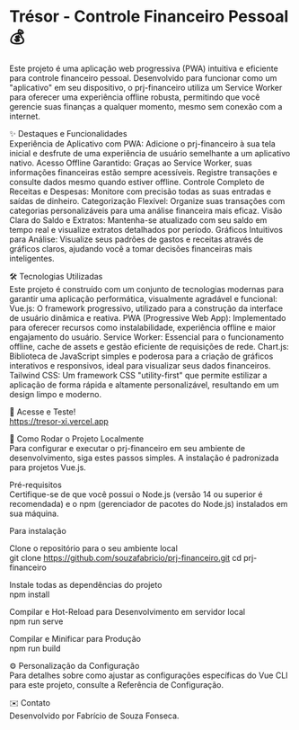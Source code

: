 # Trésor - Controle Financeiro Pessoal 💰  

Este projeto é uma aplicação web progressiva (PWA) intuitiva e eficiente para controle financeiro pessoal. Desenvolvido para funcionar como um "aplicativo" em seu dispositivo, o prj-financeiro utiliza um Service Worker para oferecer uma experiência offline robusta, permitindo que você gerencie suas finanças a qualquer momento, mesmo sem conexão com a internet.

✨ Destaques e Funcionalidades  
Experiência de Aplicativo com PWA: Adicione o prj-financeiro à sua tela inicial e desfrute de uma experiência de usuário semelhante a um aplicativo nativo.
Acesso Offline Garantido: Graças ao Service Worker, suas informações financeiras estão sempre acessíveis. Registre transações e consulte dados mesmo quando estiver offline.
Controle Completo de Receitas e Despesas: Monitore com precisão todas as suas entradas e saídas de dinheiro.
Categorização Flexível: Organize suas transações com categorias personalizáveis para uma análise financeira mais eficaz.
Visão Clara do Saldo e Extratos: Mantenha-se atualizado com seu saldo em tempo real e visualize extratos detalhados por período.
Gráficos Intuitivos para Análise: Visualize seus padrões de gastos e receitas através de gráficos claros, ajudando você a tomar decisões financeiras mais inteligentes.

🛠️ Tecnologias Utilizadas  
Este projeto é construído com um conjunto de tecnologias modernas para garantir uma aplicação performática, visualmente agradável e funcional:
Vue.js: O framework progressivo, utilizado para a construção da interface de usuário dinâmica e reativa.
PWA (Progressive Web App): Implementado para oferecer recursos como instalabilidade, experiência offline e maior engajamento do usuário.
Service Worker: Essencial para o funcionamento offline, cache de assets e gestão eficiente de requisições de rede.
Chart.js: Biblioteca de JavaScript simples e poderosa para a criação de gráficos interativos e responsivos, ideal para visualizar seus dados financeiros.
Tailwind CSS: Um framework CSS "utility-first" que permite estilizar a aplicação de forma rápida e altamente personalizável, resultando em um design limpo e moderno.

📱 Acesse e Teste!  
https://tresor-xi.vercel.app

🚀 Como Rodar o Projeto Localmente  
Para configurar e executar o prj-financeiro em seu ambiente de desenvolvimento, siga estes passos simples. A instalação é padronizada para projetos Vue.js.

Pré-requisitos  
Certifique-se de que você possui o Node.js (versão 14 ou superior é recomendada) e o npm (gerenciador de pacotes do Node.js) instalados em sua máquina.

Para instalação  

Clone o repositório para o seu ambiente local  
  git clone https://github.com/souzafabricio/prj-financeiro.git
  cd prj-financeiro  
  
Instale todas as dependências do projeto  
    npm install  
  
Compilar e Hot-Reload para Desenvolvimento em servidor local  
npm run serve  

Compilar e Minificar para Produção  
  npm run build  

⚙️ Personalização da Configuração  
Para detalhes sobre como ajustar as configurações específicas do Vue CLI para este projeto, consulte a Referência de Configuração.

✉️ Contato  
Desenvolvido por Fabrício de Souza Fonseca.
